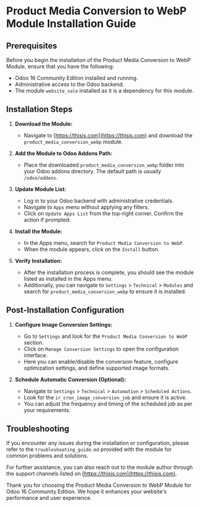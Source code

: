 # Product Media Conversion to WebP Module Installation Guide

## Prerequisites
Before you begin the installation of the Product Media Conversion to WebP Module, ensure that you have the following:
- Odoo 16 Community Edition installed and running.
- Administrative access to the Odoo backend.
- The module `website_sale` installed as it is a dependency for this module.

## Installation Steps

1. **Download the Module:**
   - Navigate to [https://thisis.com](https://thisis.com) and download the `product_media_conversion_webp` module.

2. **Add the Module to Odoo Addons Path:**
   - Place the downloaded `product_media_conversion_webp` folder into your Odoo addons directory. The default path is usually `/odoo/addons`.

3. **Update Module List:**
   - Log in to your Odoo backend with administrative credentials.
   - Navigate to `Apps` menu without applying any filters.
   - Click on `Update Apps List` from the top-right corner. Confirm the action if prompted.

4. **Install the Module:**
   - In the Apps menu, search for `Product Media Conversion to WebP`.
   - When the module appears, click on the `Install` button.

5. **Verify Installation:**
   - After the installation process is complete, you should see the module listed as installed in the Apps menu.
   - Additionally, you can navigate to `Settings` > `Technical` > `Modules` and search for `product_media_conversion_webp` to ensure it is installed.

## Post-Installation Configuration

1. **Configure Image Conversion Settings:**
   - Go to `Settings` and look for the `Product Media Conversion to WebP` section.
   - Click on `Manage Conversion Settings` to open the configuration interface.
   - Here you can enable/disable the conversion feature, configure optimization settings, and define supported image formats.

2. **Schedule Automatic Conversion (Optional):**
   - Navigate to `Settings` > `Technical` > `Automation` > `Scheduled Actions`.
   - Look for the `ir_cron_image_conversion_job` and ensure it is active.
   - You can adjust the frequency and timing of the scheduled job as per your requirements.

## Troubleshooting

If you encounter any issues during the installation or configuration, please refer to the `troubleshooting_guide.md` provided with the module for common problems and solutions.

For further assistance, you can also reach out to the module author through the support channels listed on [https://thisis.com](https://thisis.com).

Thank you for choosing the Product Media Conversion to WebP Module for Odoo 16 Community Edition. We hope it enhances your website's performance and user experience.